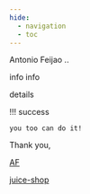 ```yaml
---
hide:
  - navigation
  - toc
---
```


Antonio Feijao ..



info 
info

details

!!! success

    you too can do it!

Thank you,

[AF](https://www.antoniofeijao.com/)

[juice-shop](https://owasp.org/www-project-juice-shop/)
